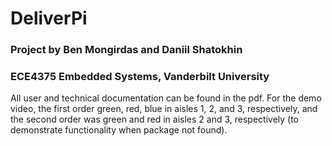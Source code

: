 # DeliverPi
### Project by Ben Mongirdas and Daniil Shatokhin
### ECE4375 Embedded Systems, Vanderbilt University
All user and technical documentation can be found in the pdf. For the demo video, the first order green, red, blue in aisles 1, 2, and 3, respectively, and the second order was green and red in aisles 2 and 3, respectively (to demonstrate functionality when package not found).